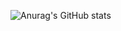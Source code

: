 ![Anurag's GitHub stats](https://github-readme-stats.vercel.app/api?username=waynehfut&count_private=true&hide=contribs,prs&&bg_color=20,196443,214e95&title_color=fff&text_color=fff)


<!--
**Waynehfut/Waynehfut** is a ✨ _special_ ✨ repository because its `README.md` (this file) appears on your GitHub profile.

Here are some ideas to get you started:

- 🔭 I’m currently working on ...
- 🌱 I’m currently learning ...
- 👯 I’m looking to collaborate on ...
- 🤔 I’m looking for help with ...
- 💬 Ask me about ...
- 📫 How to reach me: ...
- 😄 Pronouns: ...
- ⚡ Fun fact: ...
-->
